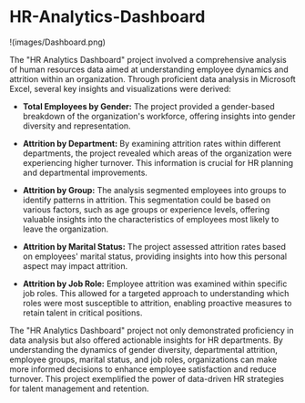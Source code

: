 # HR-Analytics-Dashboard

!(images/Dashboard.png)

The "HR Analytics Dashboard" project involved a comprehensive analysis of human resources data aimed at understanding employee dynamics and attrition within an organization. Through proficient data analysis in Microsoft Excel, several key insights and visualizations were derived:

- **Total Employees by Gender:** The project provided a gender-based breakdown of the organization's workforce, offering insights into gender diversity and representation.

- **Attrition by Department:** By examining attrition rates within different departments, the project revealed which areas of the organization were experiencing higher turnover. This information is crucial for HR planning and departmental improvements.

- **Attrition by Group:** The analysis segmented employees into groups to identify patterns in attrition. This segmentation could be based on various factors, such as age groups or experience levels, offering valuable insights into the characteristics of employees most likely to leave the organization.

- **Attrition by Marital Status:** The project assessed attrition rates based on employees' marital status, providing insights into how this personal aspect may impact attrition.

- **Attrition by Job Role:** Employee attrition was examined within specific job roles. This allowed for a targeted approach to understanding which roles were most susceptible to attrition, enabling proactive measures to retain talent in critical positions.

The "HR Analytics Dashboard" project not only demonstrated proficiency in data analysis but also offered actionable insights for HR departments. By understanding the dynamics of gender diversity, departmental attrition, employee groups, marital status, and job roles, organizations can make more informed decisions to enhance employee satisfaction and reduce turnover. This project exemplified the power of data-driven HR strategies for talent management and retention.
